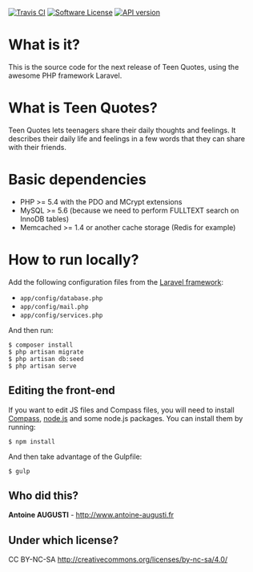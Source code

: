 [![Travis CI](http://img.shields.io/travis/TeenQuotes/website/v3.0.svg?style=flat)](https://travis-ci.org/TeenQuotes/website)
[![Software License](http://img.shields.io/badge/License-CC%20BY--NC--SA-orange.svg?style=flat)](https://github.com/TeenQuotes/website/blob/v3.0/LICENSE.md)
[![API version](http://img.shields.io/badge/API%20version-1.0alpha-blue.svg?style=flat)](https://github.com/TeenQuotes/api-documentation)

# What is it?
This is the source code for the next release of Teen Quotes, using the awesome PHP framework Laravel.

# What is Teen Quotes?
Teen Quotes lets teenagers share their daily thoughts and feelings. It describes their daily life and feelings in a few words that they can share with their friends.

# Basic dependencies
- PHP >= 5.4 with the PDO and MCrypt extensions
- MySQL >= 5.6 (because we need to perform FULLTEXT search on InnoDB tables)
- Memcached >= 1.4 or another cache storage (Redis for example)

# How to run locally?
Add the following configuration files from the [Laravel framework](https://github.com/laravel/laravel):
- `app/config/database.php`
- `app/config/mail.php`
- `app/config/services.php`

And then run:

    $ composer install
    $ php artisan migrate
    $ php artisan db:seed
    $ php artisan serve

## Editing the front-end
If you want to edit JS files and Compass files, you will need to install [Compass](http://compass-style.org/install/), [node.js](http://nodejs.org/) and some node.js packages. You can install them by running:

	$ npm install

And then take advantage of the Gulpfile:

	$ gulp

## Who did this?
**Antoine AUGUSTI** - http://www.antoine-augusti.fr

## Under which license?
CC BY-NC-SA http://creativecommons.org/licenses/by-nc-sa/4.0/